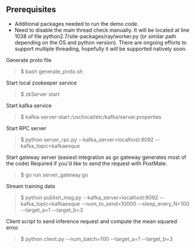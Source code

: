 ## Prerequisites
- Additional packages needed to run the demo code.
- Need to disable the main thread check manually. It will be located at line
1038 of file python2.7/site-packages/ray/worker.py (or similar path depending
on the OS and python version). There are ongoing efforts to support multiple
threading, hopefully it will be supported natively soon.

Generate proto file
> $ bash generate_proto.sh

Start local zookeeper service
> $ zkServer start

Start kafka service
> $ kafka-server-start /usr/local/etc/kafka/server.properties


Start RPC server
> $ python server_rpc.py --kafka_server=localhost:9092 --kafka_topic=kafkaesque

Start gateway server (easiest integration as go gateway generates most of the code)
Required if you'd like to send the request with PostMate.
> $ go run server_gateway.go

Stream training data
> $ python publish_msg.py --kafka_server=localhost:9092 --kafka_topic=kafkaesque --num_to_send=10000 --sleep_every_N=100 --target_a=1 --target_b=3

Client script to send inference request and compute the mean squared error.
> $ python client.py --num_batch=100 --target_a=1 --target_b=3
